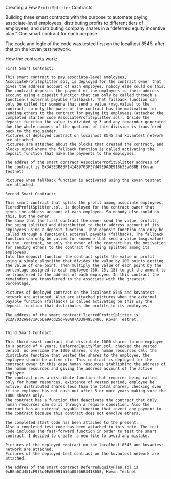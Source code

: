 Creating a Few `ProfitSplitter` Contracts

Building three smart contracts with the purpose to  automate paying associate-level employees, distributing profits to different tiers of employees, and distributing company shares in a "deferred equity incentive plan." One smart contract for each purpose.

The code and logic of the code was tested first on the localhost 8545, after that on the kovan test network.

How the contracts work:

    First Smart Contract:

    This smart contract to pay associate-level employees, AssociateProfitSplitter.sol, is deployed for the contract owner that gives the address account of each employee, nobody else could do this. 
    The contract deposits the payment of the employees to their address account using a deposit function that can only be called through a function() external payable (fallback). That fallback function can only be called for someone that send a value (msg.value) to the  contract, so only the owner of the contract has the motivation for sending ethers to the contract for paying its employees (attached the completed starter code AssociateProfitSplitter.sol). Inside the deposit function the value is divided by 3 and any remainder generated due the whole numbers of the quotient of this division is transfered back to the msg.sender. 
    Pictures of deployed contract on localhost 8545 and kovantest network are attached.
    Pictures are attached about the blocks that created the contract, and blocks mined where the fallback function is called activating the deposit function that make the payments to the employees.

    The addres of the smart contract AssociateProfitSplitter address of the contract is 0x3A5E3B83F141489703F37d49E9ADE918b33a088B (Kovan Testnet)

    Pictures when fallback function is activated using the kovan testnet are attached.

    Second Smart Contract:

    This smart contract that splits the profit among associate employees, TieredProfitSplitter.sol, is deployed for the contract owner that gives the address account of each employee. So nobody else could do this, but the owner. 
    The same that the first contract the owner send the value, profits, for being splitted and distributted to their address account of its employees using a deposit function. That deposit function can only be called through a function() external payable (fallback). The fallback function can only be called for someone that send a value (msg.value) to the  contract, so only the owner of the contract has the motivation for sending ethers to the contract for being splitted among its employees.
    Into the deposit function the contract splits the value or profit using a simple algorithm that divides the value by 100 points getting the value of one point. Then multiply the value of each point by the porcentage assigned to each employee (60, 25, 15) to get the amount to be transfered to the address of each employee. In this contract the remainders are transferred to the associate with the greatest porcentage.

    Pictures of deployed contract on the localhost 8545 and kovantest network are attached. Also are attached pictures when the external payable function (fallback) is called activating on this way the deposit function that distributes the profits to its employees.

    The address of the smart contract TierredProfitSplitter is 0x3A7032A8e71AC66a9Acd25dF80A07A0394952406, Kovan Testnet.


    Third Smart Contract:

    This third smart contract that distribute 1000 shares to one employee in a period of 4 years, DeferredEquityPlan.sol, checked the vested period, no overcome the 1000 shares, only human resources call the distribute function that vested the shares to the employee, the employee should be active etc. This contract is deployed for the contract owner in this case human resources stablishing the address of the human resources and giving the address account of the active employee. 
    The contract uses a distribute function that requires being called only for human resources, existence of vested period, employee be active, distributed shares less than the total shares, checking even if the employee has not cash out after 5 or more years making sure the 1000 shares only.
    The contract has a function that deactivate the contract that only human resources can do it through a require condition. Also the contract has an external payable function that revert any payment to the contract because this contract does not envolve ethers. 

    The completed start code has been attached to the present.
    Also a completed test code has been attached to this note. The test code includes the fast-forward function in order to test the smart contract. I decided to create  a new file to avoid any mistake.

    Pictures of the deployed contract on the localhost 8545 and kovantest network are attached. 
    Pictures of the deployed test contract on the kovantest network are attached.

    The addres of the smart contract DeferredEquityPlan.sol is 0xBEa6Cd451cF975c0EABB991536a00366B3418658, Kovan Testnet
   
     
    
    
     